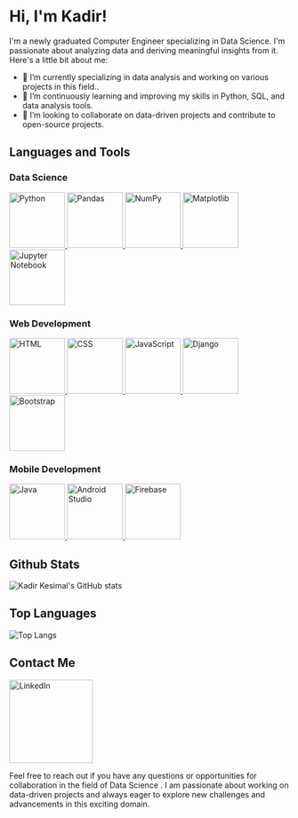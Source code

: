 # Hi, I'm Kadir!

I'm a newly graduated Computer Engineer specializing in Data Science. I'm passionate about analyzing data and deriving meaningful insights from it. Here's a little bit about me:

- 🔭 I’m currently specializing in data analysis and working on various projects in this field..
- 🌱 I’m continuously learning and improving my skills in Python, SQL, and data analysis tools.
- 👯 I’m looking to collaborate on data-driven projects and contribute to open-source projects.

## Languages and Tools

### Data Science
<p align="left">
  <a href="https://www.python.org/">
    <img src="https://img.shields.io/badge/-Python-3776AB?style=for-the-badge&logo=python&logoColor=white" alt="Python" width="100px">
  </a>
  <a href="https://pandas.pydata.org/">
    <img src="https://img.shields.io/badge/-Pandas-150458?style=for-the-badge&logo=pandas&logoColor=white" alt="Pandas" width="100px">
  </a>
  <a href="https://numpy.org/">
    <img src="https://img.shields.io/badge/-NumPy-013243?style=for-the-badge&logo=numpy&logoColor=white" alt="NumPy" width="100px">
  </a>
  <a href="https://matplotlib.org/">
    <img src="https://img.shields.io/badge/-Matplotlib-11557C?style=for-the-badge&logo=matplotlib&logoColor=white" alt="Matplotlib" width="100px">
  </a>
  <a href="https://jupyter.org/">
    <img src="https://img.shields.io/badge/-Jupyter%20Notebook-F37626?style=for-the-badge&logo=jupyter&logoColor=white" alt="Jupyter Notebook" width="100px">
  </a>
</p>

### Web Development
<p align="left">
  <a href="https://developer.mozilla.org/en-US/docs/Web/HTML">
    <img src="https://img.shields.io/badge/-HTML-E34F26?style=for-the-badge&logo=html5&logoColor=white" alt="HTML" width="100px">
  </a>
  <a href="https://developer.mozilla.org/en-US/docs/Web/CSS">
    <img src="https://img.shields.io/badge/-CSS-1572B6?style=for-the-badge&logo=css3&logoColor=white" alt="CSS" width="100px">
  </a>
  <a href="https://www.javascript.com/">
    <img src="https://img.shields.io/badge/-JavaScript-F7DF1E?style=for-the-badge&logo=javascript&logoColor=black" alt="JavaScript" width="100px">
  </a>
  <a href="https://www.djangoproject.com/">
    <img src="https://img.shields.io/badge/-Django-092E20?style=for-the-badge&logo=django&logoColor=white" alt="Django" width="100px">
  </a>
  <a href="https://getbootstrap.com/">
    <img src="https://img.shields.io/badge/-Bootstrap-7952B3?style=for-the-badge&logo=bootstrap&logoColor=white" alt="Bootstrap" width="100px">
  </a>
</p>

### Mobile Development
<p align="left">
  <a href="https://www.java.com/">
    <img src="https://img.shields.io/badge/-Java-007396?style=for-the-badge&logo=java&logoColor=white" alt="Java" width="100px">
  </a>
  <a href="https://developer.android.com/studio">
    <img src="https://img.shields.io/badge/-Android%20Studio-3DDC84?style=for-the-badge&logo=android-studio&logoColor=white" alt="Android Studio" width="100px">
  </a>
  <a href="https://firebase.google.com/">
    <img src="https://img.shields.io/badge/-Firebase-FFCA28?style=for-the-badge&logo=firebase&logoColor=black" alt="Firebase" width="100px">
  </a>
</p>

## Github Stats

![Kadir Kesimal's GitHub stats](https://github-readme-stats.vercel.app/api?username=kdrksml&hide=contribs,prs)

## Top Languages

![Top Langs](https://github-readme-stats.vercel.app/api/top-langs/?username=kdrksml&size_weight=0.5&count_weight=0.5)


## Contact Me

<a href="https://www.linkedin.com/in/kadir-kesimal/"><img src="https://img.shields.io/badge/-LinkedIn-0077B5?style=flat-square&logo=linkedin&logoColor=white" alt="LinkedIn" width="150px"></a>

Feel free to reach out if you have any questions or opportunities for collaboration in the field of Data Science . I am passionate about working on data-driven projects and always eager to explore new challenges and advancements in this exciting domain.
